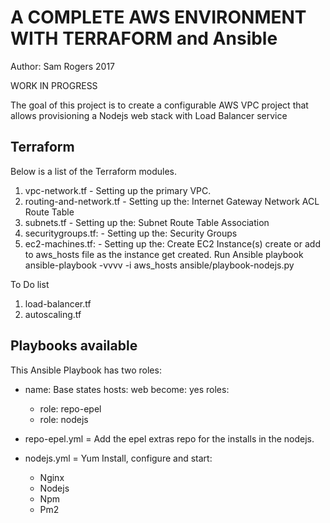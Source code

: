 # A COMPLETE AWS ENVIRONMENT WITH TERRAFORM and Ansible
Author: Sam Rogers
2017

WORK IN PROGRESS

The goal of this project is to  create a configurable AWS VPC project 
that allows provisioning a Nodejs web stack with Load Balancer service


## Terraform

Below is a list of the Terraform modules.

  1. vpc-network.tf	
    - Setting up the primary VPC.
  2. routing-and-network.tf
    - Setting up the:
	Internet Gateway
	Network ACL
	Route Table
  3. subnets.tf
    -  Setting up the:
	Subnet
	Route Table Association
  4. securitygroups.tf:
    -  Setting up the:
	Security Groups
  5. ec2-machines.tf:
    -  Setting up the:
	Create EC2 Instance(s)
		create or add to aws_hosts file as the instance get created.
	Run Ansible playbook
	    ansible-playbook -vvvv -i aws_hosts  ansible/playbook-nodejs.py

To Do list

  1. load-balancer.tf
  1. autoscaling.tf	
  
## Playbooks available

This Ansible Playbook has two roles:
- name: Base states
  hosts: web
  become: yes 
  roles:
    - role: repo-epel 
    - role: nodejs

 - repo-epel.yml = Add the epel extras repo for the installs in the nodejs.
 - nodejs.yml = Yum Install, configure and start:
    -  Nginx
    -  Nodejs
    -  Npm
    -  Pm2
